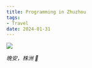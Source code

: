 ```yaml
---
title: Programming in Zhuzhou
tags: 
- Travel
date: 2024-01-31
---
```


![](https://bucket-ashinch.oss-cn-hangzhou.aliyuncs.com/upic/073F5471-BF7A-41E5-826D-3EE669E3814E_1_201_a.jpeg)

*晚安，株洲 🌙*
